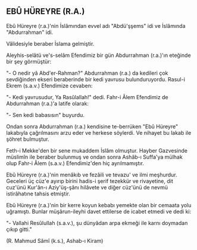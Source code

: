 ## EBÛ HÜREYRE (R.A.)

Ebû Hüreyre (r.a.)'nin İslâmından evvel adı "Abdü'şşems" idi ve İslâmında "Abdurrahman" idi.

Vâlidesiyle beraber İslama gelmiştir.

Aleyhis-selâtü ve's-selâm Efendimiz bir gün Abdurrahman (r.a.)'ın eteğinde bir şey görmüştür:

"- O nedir yâ Abd'er-Rahman?" Abdur­rahman (r.a.) da kedileri çok sevdiğinden ekseri beraberinde bir kedi yavrusu bulunduruyordu. Rasul-i Ekrem (s.a.v.) Efendimize cevaben:

"- Kedi yavrusudur, Ya Rasûlallah!" dedi. Fahr-i Âlem Efendimiz de Abdurrahman (r.a.)'a latife olarak:

"- Sen kedi babasısın" buyurdu.

Ondan sonra Abdurrahman (r.a.) kendisine te-berrüken "Ebû Hüreyre" lakabıyla çağrılmasını ar­zu eder ve herkese söylerdi. Ve nihayet bu lakab ile şöhret bulmuştur.

Feth-i Mekke'den bir sene mukaddem İslâm olmuştur. Hayber Gazvesinde müslimîn ile beraber bulunmuş ve ondan sonra Ashâb-ı Suffa'ya mülhak olup Fahr-i Âlem (s.a.v.) Efendimiz'den hiç ayrılmamıştır.

Ebû Hüreyre (r.a.)'nin menâkıb ve fezâili ve tevazu' ve ilmi meşhurdur. Geceleri üç cüz'e ayı­rıp birini hadis-i şerif tezekkür ve rivayetine, dit cuz'ünü Kur'ân-ı Aziy'üş-şânı hilâvete ve diğer cüz'ünü de nevmü istirâhatıne tahsis etmiştir.

Ebû Hüreyre (r.a.)'nin bir kerre koyun kebabı yemekte olan bir cemaata yolu uğramıştı. Bunlar müşârun-ileyhi davet ettilerse de icabet etmedi ve dedi ki:

"- Vallahi Resûlullah (s.a.v.), şu dünyâdan ar­pa ekmeği ile karnı doymadan çıkıp gitti."

(R. Mahmud Sâmî (k.s.), Ashab-ı Kiram)
